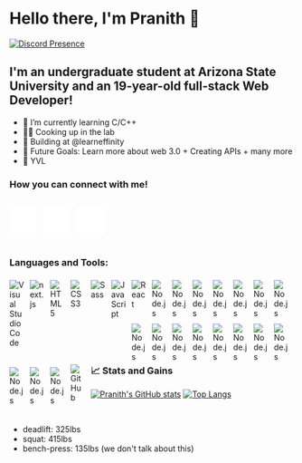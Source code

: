 # Hello there, I'm Pranith 👋

[![Discord Presence](https://lanyard.cnrad.dev/api/431161557041414154)](https://discord.com/users/431161557041414154)

## I'm an undergraduate student at Arizona State University and an 19-year-old full-stack Web Developer!

- 🌱 I’m currently learning C/C++ 
- 👨‍💻 Cooking up in the lab
- 👯 Building at @learneffinity
- 🥅 Future Goals: Learn more about web 3.0 + Creating APIs + many more
- 🎵 YVL

### How you can connect with me!

<div style="display: flex;">

[![website](./img/twitter-dark.svg)](https://twitter.com/PranTanTheMan)
&nbsp;&nbsp;

[![website](./img/linkedin-dark.svg)](https://www.linkedin.com/in/pranith-molakalapalli-b51655135/)
&nbsp;&nbsp;

[![website](./img/instagram-dark.svg)](https://www.instagram.com/itsyaboipranith/?hl=en)

</div>

### Languages and Tools:

<img align="left" alt="Visual Studio Code" width="26px" src="https://cdn.jsdelivr.net/gh/devicons/devicon/icons/vscode/vscode-original.svg" style="padding-right:10px; padding-top:5px; padding-bottom:5px;" />

<img align="left" alt="next.js" width="26px" src="https://cdn.jsdelivr.net/gh/devicons/devicon@latest/icons/nextjs/nextjs-original.svg" style="padding-right:10px; padding-top:5px; padding-bottom:5px;" />
          
<img align="left" alt="HTML5" width="26px" src="https://cdn.jsdelivr.net/gh/devicons/devicon/icons/html5/html5-original.svg" style="padding-right:10px; padding-top:5px; padding-bottom:5px;" />

<img align="left" alt="CSS3" width="26px" src="https://cdn.jsdelivr.net/gh/devicons/devicon/icons/css3/css3-original.svg" style="padding-right:10px; padding-top:5px; padding-bottom:5px;" />

<img align="left" alt="Sass" width="26px" src="https://cdn.jsdelivr.net/gh/devicons/devicon/icons/sass/sass-original.svg" style="padding-right:10px; padding-top:5px; padding-bottom:5px;" />

<img align="left" alt="JavaScript" width="26px" src="https://cdn.jsdelivr.net/gh/devicons/devicon/icons/javascript/javascript-original.svg" style="padding-right:10px; padding-top:5px; padding-bottom:5px;" />

<img align="left" alt="React" width="26px" src="https://cdn.jsdelivr.net/gh/devicons/devicon/icons/react/react-original.svg" style="padding-right:10px; padding-top:5px; padding-bottom:5px;" />

<img align="left" alt="Node.js" width="26px" src="https://cdn.jsdelivr.net/gh/devicons/devicon/icons/nodejs/nodejs-original.svg" style="padding-right:10px; padding-top:5px; padding-bottom:5px;" />

<img align="left" alt="Node.js" width="26px" src="https://cdn.jsdelivr.net/gh/devicons/devicon@latest/icons/typescript/typescript-original.svg" style="padding-right:10px; padding-top:5px; padding-bottom:5px;" />

<img align="left" alt="Node.js" width="26px" src="https://cdn.jsdelivr.net/gh/devicons/devicon/icons/trpc/trpc-original.svg" style="padding-right:10px; padding-top:5px; padding-bottom:5px;" />

<img align="left" alt="Node.js" width="26px" src="https://cdn.jsdelivr.net/gh/devicons/devicon@latest/icons/amazonwebservices/amazonwebservices-original-wordmark.svg" style="padding-right:10px; padding-top:5px; padding-bottom:5px;" />

<img align="left" alt="Node.js" width="26px" src="https://cdn.jsdelivr.net/gh/devicons/devicon/icons/azure/azure-original.svg" style="padding-right:10px; padding-top:5px; padding-bottom:5px;" />

<img align="left" alt="Node.js" width="26px" src="https://cdn.jsdelivr.net/gh/devicons/devicon/icons/supabase/supabase-original.svg" style="padding-right:10px; padding-top:5px; padding-bottom:5px;" />

<img align="left" alt="Node.js" width="26px" src="https://cdn.jsdelivr.net/gh/devicons/devicon/icons/rust/rust-original.svg" style="padding-right:10px; padding-top:5px; padding-bottom:5px;" />

<img align="left" alt="Node.js" width="26px" src="https://cdn.jsdelivr.net/gh/devicons/devicon/icons/tailwindcss/tailwindcss-original.svg" style="padding-right:10px; padding-top:5px; padding-bottom:5px;" />

<img align="left" alt="Node.js" width="26px" src="https://cdn.jsdelivr.net/gh/devicons/devicon/icons/postgresql/postgresql-original.svg" style="padding-right:10px; padding-top:5px; padding-bottom:5px;" />

<img align="left" alt="Node.js" width="26px" src="https://cdn.jsdelivr.net/gh/devicons/devicon/icons/java/java-original.svg" style="padding-right:10px; padding-top:5px; padding-bottom:5px;" />

<img align="left" alt="Node.js" width="26px" src="https://cdn.jsdelivr.net/gh/devicons/devicon/icons/python/python-original.svg" style="padding-right:10px; padding-top:5px; padding-bottom:5px;" />

<img align="left" alt="Node.js" width="26px" src="https://cdn.jsdelivr.net/gh/devicons/devicon/icons/powershell/powershell-original.svg" style="padding-right:10px; padding-top:5px; padding-bottom:5px;" />

<img align="left" alt="Node.js" width="26px" src="https://cdn.jsdelivr.net/gh/devicons/devicon/icons/flask/flask-original.svg" style="padding-right:10px;padding-top:5px;padding-bottom:5px;" />

<img align="left" alt="Node.js" width="26px" src="https://cdn.jsdelivr.net/gh/devicons/devicon/icons/pytorch/pytorch-original.svg" style="padding-right:10px;padding-top:5px;padding-bottom:5px;" />

<img align="left" alt="Node.js" width="26px" src="https://cdn.jsdelivr.net/gh/devicons/devicon/icons/tensorflow/tensorflow-original.svg" style="padding-right:10px;padding-top:5px;padding-bottom:5px;" />

<img align="left" alt="Node.js" width="26px" src="https://cdn.jsdelivr.net/gh/devicons/devicon/icons/figma/figma-original.svg" style="padding-right:10px;padding-top:5px;padding-bottom:5px;" />

<img align="left" alt="Node.js" width="26px" src="https://cdn.jsdelivr.net/gh/devicons/devicon/icons/docker/docker-original.svg" style="padding-right:10px;padding-top:5px;padding-bottom:5px;" />

<img align="left" alt="Node.js" width="26px" src="https://cdn.jsdelivr.net/gh/devicons/devicon/icons/prisma/prisma-original.svg" style="padding-right:10px;padding-top:5px;padding-bottom:5px;" />

[<img align="left" alt="GitHub" width="26px" src="https://user-images.githubusercontent.com/3369400/139447912-e0f43f33-6d9f-45f8-be46-2df5bbc91289.png" style="padding-right:10px;" />](https://github.com/PranTanTheMan)

<br />
<br />

### 📈 Stats and Gains

[![Pranith's GitHub stats](https://github-readme-stats.vercel.app/api?username=prantantheman&count_private=true&show_icons=true&theme=midnight-purple)](https://github.com/anuraghazra/github-readme-stats)
[![Top Langs](https://github-readme-stats.vercel.app/api/top-langs/?username=prantantheman)](https://github.com/anuraghazra/github-readme-stats)

<br />

- deadlift: 325lbs
- squat: 415lbs
- bench-press: 135lbs (we don't talk about this)

<br />
<br />

[twitter]: https://twitter.com/PranTanTheMan
[instagram]: https://www.instagram.com/itsyaboipranith/?hl=en
[linkedin]: https://www.linkedin.com/in/pranith-molakalapalli-b51655135/
